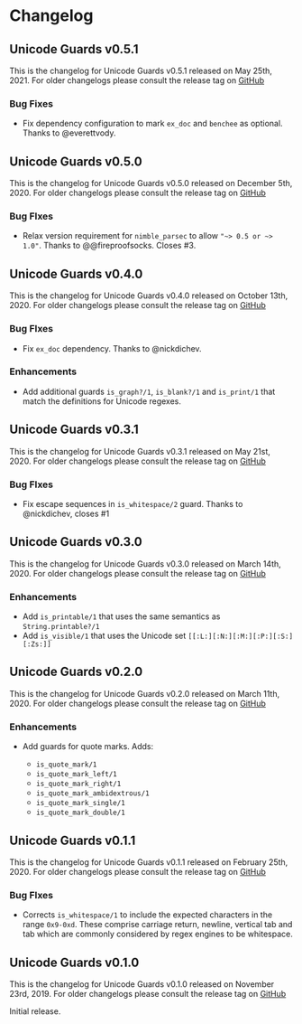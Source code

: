 # Changelog

## Unicode Guards v0.5.1

This is the changelog for Unicode Guards v0.5.1 released on May 25th, 2021.  For older changelogs please consult the release tag on [GitHub](https://github.com/elixir-unicode/unicode_guards/tags)

### Bug Fixes

* Fix dependency configuration to mark `ex_doc` and `benchee` as optional. Thanks to @everettvody.

## Unicode Guards v0.5.0

This is the changelog for Unicode Guards v0.5.0 released on December 5th, 2020.  For older changelogs please consult the release tag on [GitHub](https://github.com/elixir-unicode/unicode_guards/tags)

### Bug FIxes

* Relax version requirement for `nimble_parsec` to allow `"~> 0.5 or ~> 1.0"`. Thanks to @@fireproofsocks.  Closes #3.

## Unicode Guards v0.4.0

This is the changelog for Unicode Guards v0.4.0 released on October 13th, 2020.  For older changelogs please consult the release tag on [GitHub](https://github.com/elixir-unicode/unicode_guards/tags)

### Bug FIxes

* Fix `ex_doc` dependency. Thanks to @nickdichev.

### Enhancements

* Add additional guards `is_graph?/1`, `is_blank?/1` and `is_print/1` that match the definitions for Unicode regexes.

## Unicode Guards v0.3.1

This is the changelog for Unicode Guards v0.3.1 released on May 21st, 2020.  For older changelogs please consult the release tag on [GitHub](https://github.com/elixir-unicode/unicode_guards/tags)

### Bug FIxes

* Fix escape sequences in `is_whitespace/2` guard. Thanks to @nickdichev, closes #1

## Unicode Guards v0.3.0

This is the changelog for Unicode Guards v0.3.0 released on March 14th, 2020.  For older changelogs please consult the release tag on [GitHub](https://github.com/elixir-unicode/unicode_guards/tags)

### Enhancements

* Add `is_printable/1` that uses the same semantics as `String.printable?/1`
* Add `is_visible/1` that uses the Unicode set `[[:L:][:N:][:M:][:P:][:S:][:Zs:]]`

## Unicode Guards v0.2.0

This is the changelog for Unicode Guards v0.2.0 released on March 11th, 2020.  For older changelogs please consult the release tag on [GitHub](https://github.com/elixir-unicode/unicode_guards/tags)

### Enhancements

* Add guards for quote marks. Adds:

  * `is_quote_mark/1`
  * `is_quote_mark_left/1`
  * `is_quote_mark_right/1`
  * `is_quote_mark_ambidextrous/1`
  * `is_quote_mark_single/1`
  * `is_quote_mark_double/1`

## Unicode Guards v0.1.1

This is the changelog for Unicode Guards v0.1.1 released on February 25th, 2020.  For older changelogs please consult the release tag on [GitHub](https://github.com/elixir-unicode/unicode_guards/tags)

### Bug FIxes

* Corrects `is_whitespace/1` to include the expected characters in the range `0x9-0xd`. These comprise carriage return, newline, vertical tab and tab which are commonly considered by regex engines to be whitespace.

## Unicode Guards v0.1.0

This is the changelog for Unicode Guards v0.1.0 released on November 23rd, 2019.  For older changelogs please consult the release tag on [GitHub](https://github.com/elixir-unicode/unicode_guards/tags)

Initial release.
